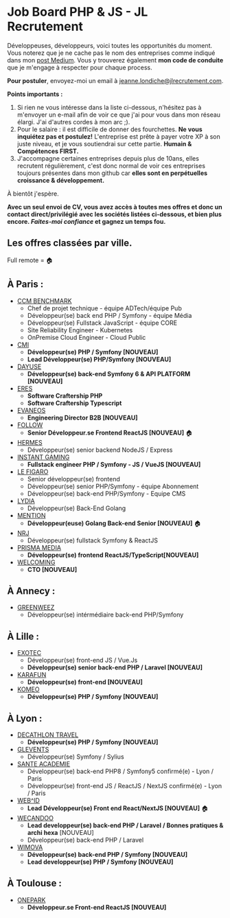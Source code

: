 # Job Board PHP & JS - JL Recrutement

Développeuses, développeurs, voici toutes les opportunités du moment. Vous noterez que je ne cache pas le nom des entreprises comme indiqué dans mon <a href="https://medium.com/@jlondiche/jarr%C3%AAte-le-recrutement-propri%C3%A9taire-je-d%C3%A9marre-l-open-source-6e33463aec9">post Medium</a>. Vous y trouverez également **mon code de conduite** que je m'engage à respecter pour chaque process.

**Pour postuler**, envoyez-moi un email à <a href="mailto:jeanne.londiche@jlrecrutement.com">jeanne.londiche@jlrecrutement.com</a>.

**Points importants :** 
1. Si rien ne vous intéresse dans la liste ci-dessous, n'hésitez pas à m'envoyer un e-mail afin de voir ce que j'ai pour vous dans mon réseau élargi. J'ai d'autres cordes à mon arc ;).
2. Pour le salaire : il est difficile de donner des fourchettes. **Ne vous inquiétez pas et postulez!** L'entreprise est prête à payer votre XP à son juste niveau, et je vous soutiendrai sur cette partie. **Humain & Compétences FIRST.**
3. J'accompagne certaines entreprises depuis plus de 10ans, elles recrutent régulièrement, c'est donc normal de voir ces entreprises toujours présentes dans mon github car **elles sont en perpétuelles croissance & développement.**

À bientôt j'espère.

**Avec un seul envoi de CV, vous avez accès à toutes mes offres et donc un contact direct/privilégié avec les sociétés listées ci-dessous, et bien plus encore. _Faites-moi confiance_ et gagnez un temps fou.**


## Les offres classées par ville.
Full remote = 🏠

## À Paris : 

- [CCM BENCHMARK](CCM_BENCHMARK.md)
	- Chef de projet technique - équipe ADTech/équipe Pub
	- Développeur(se) back end PHP / Symfony - équipe Média 
	- Développeur(se) Fullstack JavaScript - équipe CORE
	- Site Reliability Engineer - Kubernetes
	- OnPremise Cloud Engineer - Cloud Public
- [CMI](CMI.md)
	- **Développeur(se) PHP / Symfony [NOUVEAU]**
	- **Lead Développeur(se) PHP/Symfony [NOUVEAU]**
- [DAYUSE](DAYUSE.md)
	- **Développeur(se) back-end Symfony 6 & API PLATFORM [NOUVEAU]**
- [ERES](ERES.md) 
	- **Software Craftership PHP**
	- **Software Craftership Typescript**
- [EVANEOS](EVANEOS.md)
	- **Engineering Director B2B [NOUVEAU]**
- [FOLLOW](FOLLOW.md)
	- **Senior Développeur.se Frontend ReactJS [NOUVEAU]** 🏠
- [HERMES](HERMES.md) 
	- Développeur(se) senior backend NodeJS / Express
- [INSTANT GAMING](INSTANT_GAMING.md)
	- **Fullstack engineer PHP / Symfony - JS / VueJS [NOUVEAU]**
- [LE FIGARO](LE_FIGARO.md)
	- Senior développeur(se) frontend
	- Développeur(se) senior PHP/Symfony - équipe Abonnement
	- Développeur(se) back-end PHP/Symfony - Equipe CMS
- [LYDIA](LYDIA.md) 
	- Développeur(se) Back-End Golang
- [MENTION](MENTION.md)
	- **Développeur(euse) Golang Back-end Senior [NOUVEAU]** 🏠
- [NRJ](NRJ.md) 
	- Développeur(se) fullstack Symfony & ReactJS
- [PRISMA MEDIA](PRISMA_MEDIA.md) 
	- **Développeur(se) frontend ReactJS/TypeScript[NOUVEAU]**
- [WELCOMING](WELCOMING.md)
	- **CTO [NOUVEAU]**
	

## À Annecy :

- [GREENWEEZ](GREENWEEZ.md)
	- Développeur(se) intérmédiaire back-end PHP/Symfony


## À Lille :

- [EXOTEC](EXOTEC.md) 
	- Développeur(se) front-end JS / Vue.Js
	- **Développeur(se) senior back-end PHP / Laravel [NOUVEAU]**
- [KARAFUN](KARAFUN.md)
	- **Développeur(se) front-end [NOUVEAU]**
- [KOMEO](KOMEO.md)
	- **Développeur(se) PHP / Symfony [NOUVEAU]**


## À Lyon : 

- [DECATHLON TRAVEL](DECATHLON_TRAVEL.md)
	- **Développeur(se) PHP / Symfony [NOUVEAU]**
- [GLEVENTS](GL_EVENTS.md)
	- Développeur(se) Symfony / Sylius
- [SANTE ACADEMIE](SANTE_ACADEMIE.md) 
	- Développeur(se) back-end PHP8 / Symfony5 confirmé(e) - Lyon / Paris
	- Développeur(se) front-end JS / ReactJS / NextJS confirmé(e) - Lyon / Paris
- [WEB^ID](WEB_ID.md) 
	- **Lead Développeur(se) Front end React/NextJS [NOUVEAU]** 🏠
- [WECANDOO](WECANDOO.md) 
	- **Lead developpeur(se) back-end PHP / Laravel / Bonnes pratiques & archi hexa** [NOUVEAU]
	- Développeur(se) back-end PHP / Laravel
- [WIMOVA](WIMOVA.md)
	- **Développeur(se) back-end PHP / Symfony [NOUVEAU]**
	- **Lead developpeur(se) PHP / Symfony [NOUVEAU]**


## À Toulouse :

- [ONEPARK](ONEPARK.md)
	- **Développeur.se Front-end ReactJS [NOUVEAU]**
